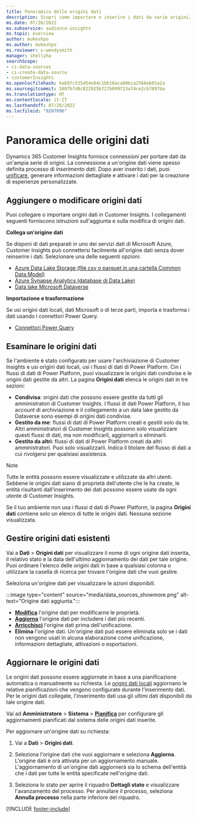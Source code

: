 ```yaml
---
title: Panoramica delle origini dati
description: Scopri come importare o inserire i dati da varie origini.
ms.date: 07/26/2022
ms.subservice: audience-insights
ms.topic: overview
author: mukeshpo
ms.author: mukeshpo
ms.reviewer: v-wendysmith
manager: shellyha
searchScope:
- ci-data-sources
- ci-create-data-source
- customerInsights
ms.openlocfilehash: 6ab97c535454e84c1bb18aca00bca2568eb65a2a
ms.sourcegitcommit: 5807b7d8c822925b727b099713a74ce2cb7897ba
ms.translationtype: HT
ms.contentlocale: it-IT
ms.lasthandoff: 07/28/2022
ms.locfileid: "9207096"
---
```

# <a name="data-sources-overview"></a>Panoramica delle origini dati

Dynamics 365 Customer Insights fornisce connessioni per portare dati da un'ampia serie di origini. La connessione a un'origine dati viene spesso definita processo di *inserimento dati*. Dopo aver inserito i dati, puoi [unificare](data-unification.md), generare informazioni dettagliate e attivare i dati per la creazione di esperienze personalizzate.

## <a name="add-or-edit-data-sources"></a>Aggiungere o modificare origini dati

Puoi collegare o importare origini dati in Customer Insights. I collegamenti seguenti forniscono istruzioni sull'aggiunta e sulla modifica di origini dati.

**Collega un'origine dati**

Se disponi di dati preparati in uno dei servizi dati di Microsoft Azure, Customer Insights può connettersi facilmente all'origine dati senza dover reinserire i dati. Selezionare una delle seguenti opzioni:
- [Azure Data Lake Storage (file csv o parquet in una cartella Common Data Model)](connect-common-data-model.md)
- [Azure Synapse Analytics (database di Data Lake)](connect-synapse.md)
- [Data lake Microsoft Dataverse](connect-dataverse-managed-lake.md)

**Importazione e trasformazione**

Se usi origini dati locali, dati Microsoft o di terze parti, importa e trasforma i dati usando i connettori Power Query.
- [Connettori Power Query](connect-power-query.md)

## <a name="review-data-sources"></a>Esaminare le origini dati

Se l'ambiente è stato configurato per usare l'archiviazione di Customer Insights e usi origini dati locali, usi i flussi di dati di Power Platform. Cin i flussi di dati di Power Platform, puoi visualizzare le origini dati condivise e le origini dati gestite da altri. La pagina **Origini dati** elenca le origini dati in tre sezioni:
- **Condivisa**: origini dati che possono essere gestite da tutti gli amministratori di Customer Insights. I flussi di dati Power Platform, il tuo account di archiviazione e il collegamento a un data lake gestito da Dataverse sono esempi di origini dati condivise.
- **Gestito da me**: flussi di dati di Power Platform creati e gestiti solo da te. Altri amministratori di Customer Insights possono solo visualizzare questi flussi di dati, ma non modificarli, aggiornarli o eliminarli.
- **Gestito da altri**: flussi di dati di Power Platform creati da altri amministratori. Puoi solo visualizzarli. Indica il titolare del flusso di dati a cui rivolgersi per qualsiasi assistenza.
> [!NOTE]
> Tutte le entità possono essere visualizzate e utilizzate da altri utenti. Sebbene le origini dati siano di proprietà dell'utente che le ha create, le entità risultanti dall'inserimento dei dati possono essere usate da ogni utente di Customer Insights.

Se il tuo ambiente non usa i flussi d dati di Power Platform, la pagina **Origini dati** contiene solo un elenco di tutte le origini dati. Nessuna sezione visualizzata.

## <a name="manage-existing-data-sources"></a>Gestire origini dati esistenti

Vai a **Dati** > **Origini dati** per visualizzare il nome di ogni origine dati inserita, il relativo stato e la data dell'ultimo aggiornamento dei dati per tale origine. Puoi ordinare l'elenco delle origini dati in base a qualsiasi colonna o utilizzare la casella di ricerca per trovare l'origine dati che vuoi gestire.

Seleziona un'origine dati per visualizzare le azioni disponibili.

:::image type="content" source="media/data_sources_showmore.png" alt-text="Origine dati aggiunta.":::

- [**Modifica**](#add-or-edit-data-sources) l'origine dati per modificarne le proprietà.
- [**Aggiorna**](#refresh-data-sources) l'origine dati per includere i dati più recenti.
- [**Arricchisci**](data-sources-enrichment.md) l'origine dati prima dell'unificazione.
- **Elimina** l'origine dati. Un'origine dati può essere eliminata solo se i dati non vengono usati in alcuna elaborazione come unificazione, informazioni dettagliate, attivazioni o esportazioni.

## <a name="refresh-data-sources"></a>Aggiornare le origini dati

Le origini dati possono essere aggiornate in base a una pianificazione automatica o manualmente su richiesta. Le [origini dati locali](connect-power-query.md#add-data-from-on-premises-data-sources) aggiornano le relative pianificazioni che vengono configurate durante l'inserimento dati. Per le origini dati collegate, l'inserimento dati usa gli ultimi dati disponibili da tale origine dati.

Vai ad **Amministratore** > **Sistema** > [**Pianifica**](system.md#schedule-tab) per configurare gli aggiornamenti pianificati dal sistema delle origini dati inserite.

Per aggiornare un'origine dati su richiesta:

1. Vai a **Dati** > **Origini dati**.

1. Seleziona l'origine dati che vuoi aggiornare e seleziona **Aggiorna**. L'origine dati è ora attivata per un aggiornamento manuale. L'aggiornamento di un'origine dati aggiornerà sia lo schema dell'entità che i dati per tutte le entità specificate nell'origine dati.

1. Seleziona lo stato per aprire il riquadro **Dettagli stato** e visualizzare l'avanzamento del processo. Per annullare il processo, seleziona **Annulla processo** nella parte inferiore del riquadro.

[!INCLUDE [footer-include](includes/footer-banner.md)]
